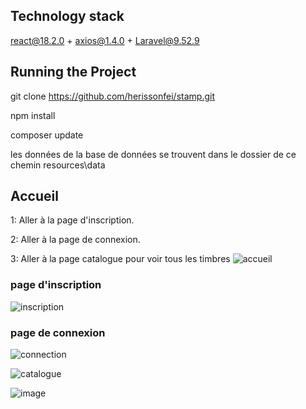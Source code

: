 ## Technology stack
react@18.2.0 + axios@1.4.0 + Laravel@9.52.9

## Running the Project
git clone https://github.com/herissonfei/stamp.git

npm install

composer update

les données de la base de données se trouvent dans le dossier de ce chemin resources\data

## Accueil
1: Aller à la page d'inscription.  

2: Aller à la page de connexion.  

3: Aller à la page catalogue pour voir tous les timbres
![accueil](https://github.com/herissonfei/stamp/assets/89328999/a29212d3-879c-484c-bacc-bb96d0cf8e6f)
### page d'inscription
![inscription](https://github.com/herissonfei/stamp/assets/89328999/896ffd85-6a43-4373-b0d9-4c7710b37840)
### page de connexion
![connection](https://github.com/herissonfei/stamp/assets/89328999/2029446e-7484-43c7-923d-fb7580bc97b9)


![catalogue](https://github.com/herissonfei/stamp/assets/89328999/59a6181f-b85a-4d26-aefb-232618d5f686)

![image](https://github.com/herissonfei/stamp/assets/89328999/4dfd86e2-93cf-4a55-9144-9fd9138c4719)
